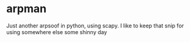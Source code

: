 # arpman
Just another arpsoof in python, using scapy. I like to keep that snip for using somewhere else some shinny day
